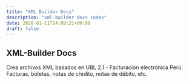 ```yaml
---
title: "XML Builder Docs"
description: "xml-builder docs index"
date: 2020-01-11T14:09:21+09:00
draft: false
---
```


## XML-Builder Docs
Crea archivos XML basados en UBL 2.1 - Facturación electrónica Perú. Facturas, boletas, notas de cŕedito, notas de débito, etc.
